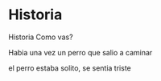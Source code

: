 # Historia
 Historia
 Como vas?
 
 Habia una vez un perro 
 que salio a caminar

 el perro estaba solito, se sentia triste

